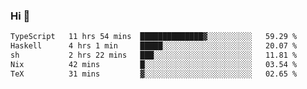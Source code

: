 ### Hi 👋

<!--START_SECTION:waka-->

```txt
TypeScript   11 hrs 54 mins  ██████████████▓░░░░░░░░░░   59.29 %
Haskell      4 hrs 1 min     █████░░░░░░░░░░░░░░░░░░░░   20.07 %
sh           2 hrs 22 mins   ███░░░░░░░░░░░░░░░░░░░░░░   11.81 %
Nix          42 mins         █░░░░░░░░░░░░░░░░░░░░░░░░   03.54 %
TeX          31 mins         ▓░░░░░░░░░░░░░░░░░░░░░░░░   02.65 %
```

<!--END_SECTION:waka-->
